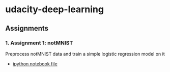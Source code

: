 # udacity-deep-learning

## Assignments

### 1. Assignment 1: notMNIST

Preprocess notMNIST data and train a simple logistic regression model on it

- [ipython notebook file](1_notmnist.ipynb)
